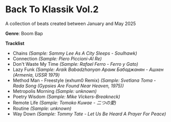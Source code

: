 # Back To Klassik Vol.2

A collection of beats created between January and May 2025

**Genre**: Boom Bap

**Tracklist**
- Chains *(Sample: Sammy Lee As A City Sleeps - Soulhawk)*
- Connection *(Sample: Piero Piccioni-Al Re)*
- Don't Waste My Time *(Sample: Rafael Ferro - Ferro y Gato)*
- Lazy Funk *(Sample: Araik Babadzhanyan Араик Бабаджанян - Ашхен (Armenia, USSR 1979)*
- Method Man - Freestyle (exhum0 Remix) *(Sample: Svetlana Toma - Rada Song (Gypsies Are Found Near Heaven, 1975))*
- Metropolis Morning *(Sample: unknown)*
- Poetry Wisdom *(Sample: Mike Vickers-Breakneck)*
- Remote Life *(Sample: Tomoko Kuwae - 二つの愛)*
- Routine *(Sample: unknown)*
- Way Down *(Sample: Tommy Tate - Let Us Be Heard A Prayer For Peace)*
